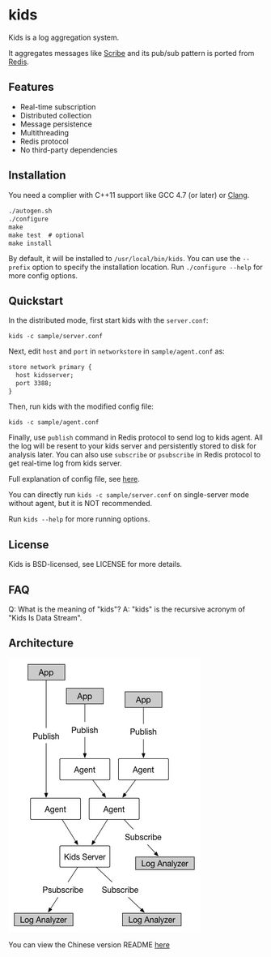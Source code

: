 kids
====

Kids is a log aggregation system.

It aggregates messages like [Scribe](https://github.com/facebookarchive/scribe) and its pub/sub pattern is ported from [Redis](http://redis.io/).


Features
--------

* Real-time subscription
* Distributed collection
* Message persistence
* Multithreading
* Redis protocol
* No third-party dependencies


Installation
------------

You need a complier with C++11 support like GCC 4.7 (or later) or [Clang](http://clang.llvm.org).

    ./autogen.sh
    ./configure
    make
    make test  # optional
    make install

By default, it will be installed to `/usr/local/bin/kids`.
You can use the `--prefix` option to specify the installation location.
Run `./configure --help` for more config options.


Quickstart
----------

In the distributed mode, first start kids with the `server.conf`:

    kids -c sample/server.conf

Next, edit `host` and `port` in `networkstore` in `sample/agent.conf` as:

	store network primary {
      host kidsserver;
      port 3388;
    }

Then, run kids with the modified config file:

	kids -c sample/agent.conf

Finally, use `publish` command in Redis protocol to send log to kids agent.
All the log will be resent to your kids server and persistently stored to disk for analysis later.
You can also use `subscribe` or `psubscribe` in Redis protocol to get real-time log from kids server.

Full explanation of config file, see [here](doc/config.md).

You can directly run `kids -c sample/server.conf` on single-server mode without agent, but it is NOT recommended.

Run `kids --help` for more running options.


License
-------

Kids is BSD-licensed, see LICENSE for more details.


FAQ
---

Q: What is the meaning of "kids"?
A: "kids" is the recursive acronym of "Kids Is Data Stream".


Architecture
------------

![image](doc/image/arch.jpg)

You can view the Chinese version README [here](README.zh_CN.md)
